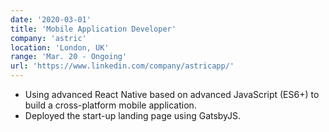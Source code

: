 ```yaml
---
date: '2020-03-01'
title: 'Mobile Application Developer'
company: 'astric'
location: 'London, UK'
range: 'Mar. 20 - Ongoing'
url: 'https://www.linkedin.com/company/astricapp/'
---
```


- Using advanced React Native based on advanced JavaScript (ES6+) to build a cross-platform mobile application.
- Deployed the start-up landing page using GatsbyJS.